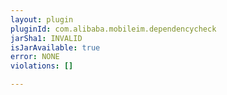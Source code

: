 ```yaml
---
layout: plugin
pluginId: com.alibaba.mobileim.dependencycheck
jarSha1: INVALID
isJarAvailable: true
error: NONE
violations: []

---
```

